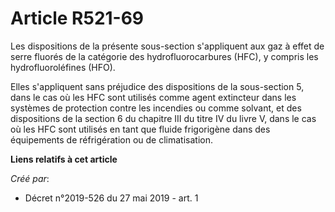 # Article R521-69

Les dispositions de la présente sous-section s'appliquent aux gaz à effet de serre fluorés de la catégorie des
hydrofluorocarbures (HFC), y compris les hydrofluoroléfines (HFO).

Elles s'appliquent sans préjudice des dispositions de la sous-section 5, dans le cas où les HFC sont utilisés comme agent
extincteur dans les systèmes de protection contre les incendies ou comme solvant, et des dispositions de la section 6 du
chapitre III du titre IV du livre V, dans le cas où les HFC sont utilisés en tant que fluide frigorigène dans des équipements
de réfrigération ou de climatisation.

**Liens relatifs à cet article**

_Créé par_:

  - Décret n°2019-526 du 27 mai 2019 - art. 1
